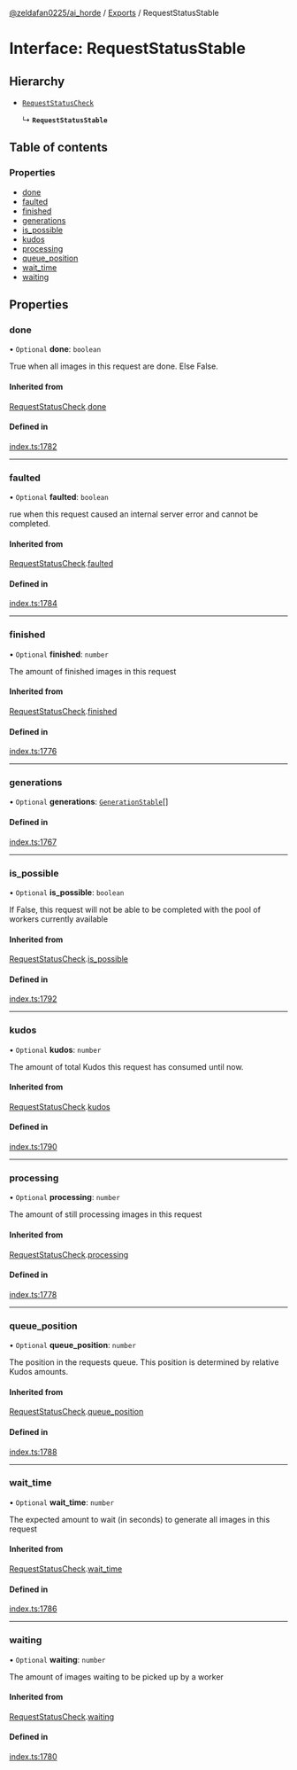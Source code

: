 [@zeldafan0225/ai_horde](../README.md) / [Exports](../modules.md) / RequestStatusStable

# Interface: RequestStatusStable

## Hierarchy

- [`RequestStatusCheck`](RequestStatusCheck.md)

  ↳ **`RequestStatusStable`**

## Table of contents

### Properties

- [done](RequestStatusStable.md#done)
- [faulted](RequestStatusStable.md#faulted)
- [finished](RequestStatusStable.md#finished)
- [generations](RequestStatusStable.md#generations)
- [is\_possible](RequestStatusStable.md#is_possible)
- [kudos](RequestStatusStable.md#kudos)
- [processing](RequestStatusStable.md#processing)
- [queue\_position](RequestStatusStable.md#queue_position)
- [wait\_time](RequestStatusStable.md#wait_time)
- [waiting](RequestStatusStable.md#waiting)

## Properties

### done

• `Optional` **done**: `boolean`

True when all images in this request are done. Else False.

#### Inherited from

[RequestStatusCheck](RequestStatusCheck.md).[done](RequestStatusCheck.md#done)

#### Defined in

[index.ts:1782](https://github.com/ZeldaFan0225/ai_horde/blob/99a73d4/index.ts#L1782)

___

### faulted

• `Optional` **faulted**: `boolean`

rue when this request caused an internal server error and cannot be completed.

#### Inherited from

[RequestStatusCheck](RequestStatusCheck.md).[faulted](RequestStatusCheck.md#faulted)

#### Defined in

[index.ts:1784](https://github.com/ZeldaFan0225/ai_horde/blob/99a73d4/index.ts#L1784)

___

### finished

• `Optional` **finished**: `number`

The amount of finished images in this request

#### Inherited from

[RequestStatusCheck](RequestStatusCheck.md).[finished](RequestStatusCheck.md#finished)

#### Defined in

[index.ts:1776](https://github.com/ZeldaFan0225/ai_horde/blob/99a73d4/index.ts#L1776)

___

### generations

• `Optional` **generations**: [`GenerationStable`](GenerationStable.md)[]

#### Defined in

[index.ts:1767](https://github.com/ZeldaFan0225/ai_horde/blob/99a73d4/index.ts#L1767)

___

### is\_possible

• `Optional` **is\_possible**: `boolean`

If False, this request will not be able to be completed with the pool of workers currently available

#### Inherited from

[RequestStatusCheck](RequestStatusCheck.md).[is_possible](RequestStatusCheck.md#is_possible)

#### Defined in

[index.ts:1792](https://github.com/ZeldaFan0225/ai_horde/blob/99a73d4/index.ts#L1792)

___

### kudos

• `Optional` **kudos**: `number`

The amount of total Kudos this request has consumed until now.

#### Inherited from

[RequestStatusCheck](RequestStatusCheck.md).[kudos](RequestStatusCheck.md#kudos)

#### Defined in

[index.ts:1790](https://github.com/ZeldaFan0225/ai_horde/blob/99a73d4/index.ts#L1790)

___

### processing

• `Optional` **processing**: `number`

The amount of still processing images in this request

#### Inherited from

[RequestStatusCheck](RequestStatusCheck.md).[processing](RequestStatusCheck.md#processing)

#### Defined in

[index.ts:1778](https://github.com/ZeldaFan0225/ai_horde/blob/99a73d4/index.ts#L1778)

___

### queue\_position

• `Optional` **queue\_position**: `number`

The position in the requests queue. This position is determined by relative Kudos amounts.

#### Inherited from

[RequestStatusCheck](RequestStatusCheck.md).[queue_position](RequestStatusCheck.md#queue_position)

#### Defined in

[index.ts:1788](https://github.com/ZeldaFan0225/ai_horde/blob/99a73d4/index.ts#L1788)

___

### wait\_time

• `Optional` **wait\_time**: `number`

The expected amount to wait (in seconds) to generate all images in this request

#### Inherited from

[RequestStatusCheck](RequestStatusCheck.md).[wait_time](RequestStatusCheck.md#wait_time)

#### Defined in

[index.ts:1786](https://github.com/ZeldaFan0225/ai_horde/blob/99a73d4/index.ts#L1786)

___

### waiting

• `Optional` **waiting**: `number`

The amount of images waiting to be picked up by a worker

#### Inherited from

[RequestStatusCheck](RequestStatusCheck.md).[waiting](RequestStatusCheck.md#waiting)

#### Defined in

[index.ts:1780](https://github.com/ZeldaFan0225/ai_horde/blob/99a73d4/index.ts#L1780)
